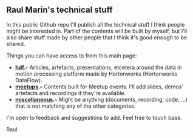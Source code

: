 ## Raul Marin's technical stuff
In this public Github repo I'll publish all the technical stuff I think people might be interested in. Part of the contents will be built by myself, but I'll also share stuff made by other people that I think it's good enough to be shared.

Things you can have access to from this main page:

 - **[hdf](hdf).-** Articles, artefacts, presentations, etcetera around the data in motion processing platform made by Hortonworks (Hortonworks DataFlow).
 - **[meetups](meetups/).-** Contents built for Meetup events. I'll add slides, demos' artefacts and recordings if they're available.
 - **[miscellaneous](miscellaneous).-** Might be anything (documents, recording, code, ...) that is not matching any of the other categories.
 
I'm open to feedback and suggestions to add. Feel free to touch base.

Raul
